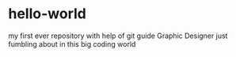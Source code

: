 # hello-world
my first ever repository with help of git guide
Graphic Designer just fumbling about in this big coding world
